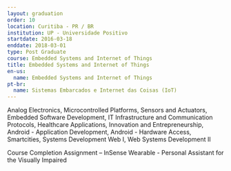 ```yaml
---
layout: graduation
order: 10
location: Curitiba - PR / BR
institution: UP - Universidade Positivo
startdate: 2016-03-18
enddate: 2018-03-01
type: Post Graduate
course: Embedded Systems and Internet of Things
title: Embedded Systems and Internet of Things
en-us:
  name: Embedded Systems and Internet of Things
pt-br:
  name: Sistemas Embarcados e Internet das Coisas (IoT)
---
```


Analog Electronics, Microcontrolled Platforms, Sensors and Actuators, Embedded Software Development, IT Infrastructure and Communication Protocols, Healthcare Applications, Innovation and Entrepreneurship, Android - Application Development, Android - Hardware Access, Smartcities, Systems Development Web I, Web Systems Development II

Course Completion Assignment – InSense Wearable - Personal Assistant for the Visually Impaired
